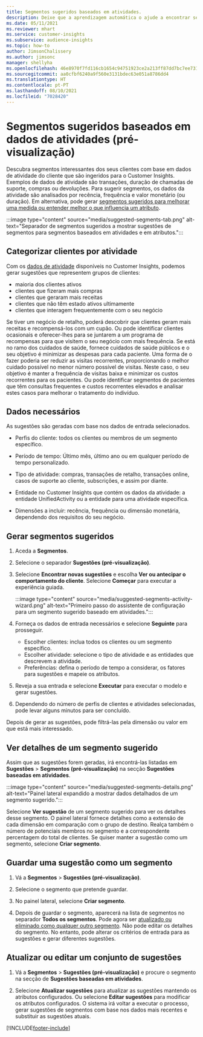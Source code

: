 ```yaml
---
title: Segmentos sugeridos baseados em atividades.
description: Deixe que a aprendizagem automática o ajude a encontrar segmentos novos e interessantes baseados na atividade do cliente.
ms.date: 05/11/2021
ms.reviewer: mhart
ms.service: customer-insights
ms.subservice: audience-insights
ms.topic: how-to
author: JimsonChalissery
ms.author: jimsonc
manager: shellyha
ms.openlocfilehash: 46e8970f7fd116cb1654c94751923ce2a213ff87dd7bc7ee731a62bbd0093513
ms.sourcegitcommit: aa0cfbf6240a9f560e3131bdec63e051a8786dd4
ms.translationtype: HT
ms.contentlocale: pt-PT
ms.lasthandoff: 08/10/2021
ms.locfileid: "7028420"
---
```

# <a name="suggested-segments-based-on-activity-data-preview"></a>Segmentos sugeridos baseados em dados de atividades (pré-visualização)

Descubra segmentos interessantes dos seus clientes com base em dados de atividade do cliente que são ingeridos para o Customer Insights. Exemplos de dados de atividade são transações, duração de chamadas de suporte, compras ou devoluções. Para sugerir segmentos, os dados da atividade são analisados por recência, frequência e valor monetário (ou duração). Em alternativa, pode gerar [segmentos sugeridos para melhorar uma medida ou entender melhor o que influencia um atributo](suggested-segments.md).

:::image type="content" source="media/suggested-segments-tab.png" alt-text="Separador de segmentos sugeridos a mostrar sugestões de segmentos para segmentos baseados em atividades e em atributos.":::

## <a name="categorize-customers-by-activity"></a>Categorizar clientes por atividade

Com os [dados de atividade](activities.md) disponíveis no Customer Insights, podemos gerar sugestões que representem grupos de clientes:

- maioria dos clientes ativos 
- clientes que fizeram mais compras 
- clientes que geraram mais receitas 
- clientes que não têm estado ativos ultimamente 
- clientes que interagem frequentemente com o seu negócio  

Se tiver um negócio de retalho, poderá descobrir que clientes geram mais receitas e recompensá-los com um cupão. Ou pode identificar clientes ocasionais e oferecer-lhes para se juntarem a um programa de recompensas para que visitem o seu negócio com mais frequência.
Se está no ramo dos cuidados de saúde, fornece cuidados de saúde públicos e o seu objetivo é minimizar as despesas para cada paciente. Uma forma de o fazer poderia ser reduzir as visitas recorrentes, proporcionando o melhor cuidado possível no menor número possível de visitas. Neste caso, o seu objetivo é manter a frequência de visitas baixa e minimizar os custos recorrentes para os pacientes. Ou pode identificar segmentos de pacientes que têm consultas frequentes e custos recorrentes elevados e analisar estes casos para melhorar o tratamento do indivíduo. 

## <a name="required-data"></a>Dados necessários

As sugestões são geradas com base nos dados de entrada selecionados. 

- Perfis do cliente: todos os clientes ou membros de um segmento específico. 

- Período de tempo: Último mês, último ano ou em qualquer período de tempo personalizado.

- Tipo de atividade: compras, transações de retalho, transações online, casos de suporte ao cliente, subscrições, e assim por diante.  

- Entidade no Customer Insights que contém os dados da atividade: a entidade UnifiedActivity ou a entidade para uma atividade específica. 

- Dimensões a incluir: recência, frequência ou dimensão monetária, dependendo dos requisitos do seu negócio.

## <a name="generate-suggested-segments"></a>Gerar segmentos sugeridos

1. Aceda a **Segmentos**.

1. Selecione o separador **Sugestões (pré-visualização)**.

1. Selecione **Encontrar novas sugestões** e escolha **Ver ou antecipar o comportamento do cliente**. Selecione **Começar** para executar a experiência guiada.

   :::image type="content" source="media/suggested-segments-activity-wizard.png" alt-text="Primeiro passo do assistente de configuração para um segmento sugerido baseado em atividades.":::

1. Forneça os dados de entrada necessários e selecione **Seguinte** para prosseguir.

   - Escolher clientes: inclua todos os clientes ou um segmento específico.
   - Escolher atividade: selecione o tipo de atividade e as entidades que descrevem a atividade.
   - Preferências: defina o período de tempo a considerar, os fatores para sugestões e mapeie os atributos.

1. Reveja a sua entrada e selecione **Executar** para executar o modelo e gerar sugestões.

1. Dependendo do número de perfis de clientes e atividades selecionadas, pode levar alguns minutos para ser concluído. 

Depois de gerar as sugestões, pode filtrá-las pela dimensão ou valor em que está mais interessado. 

## <a name="view-details-of-a-suggested-segment"></a>Ver detalhes de um segmento sugerido

Assim que as sugestões forem geradas, irá encontrá-las listadas em **Sugestões** > **Segmentos (pré-visualização)** na secção **Sugestões baseadas em atividades**.

:::image type="content" source="media/suggested-segments-details.png" alt-text="Painel lateral expandido a mostrar dados detalhados de um segmento sugerido.":::

Selecione **Ver sugestão** de um segmento sugerido para ver os detalhes desse segmento. O painel lateral fornece detalhes como a extensão de cada dimensão em comparação com o grupo de destino. Realça também o número de potenciais membros no segmento e a correspondente percentagem do total de clientes. Se quiser manter a sugestão como um segmento, selecione **Criar segmento**.    

## <a name="save-a-suggestion-as-a-segment"></a>Guardar uma sugestão como um segmento

1. Vá a **Segmentos** > **Sugestões (pré-visualização)**.

1. Selecione o segmento que pretende guardar. 

1. No painel lateral, selecione **Criar segmento**. 

1. Depois de guardar o segmento, aparecerá na lista de segmentos no separador **Todos os segmentos**. Pode agora ser [atualizado ou eliminado como qualquer outro segmento](segments.md). Não pode editar os detalhes do segmento. No entanto, pode alterar os critérios de entrada para as sugestões e gerar diferentes sugestões.

## <a name="refresh-or-edit-a-set-of-suggestions"></a>Atualizar ou editar um conjunto de sugestões

1. Vá a **Segmentos** > **Sugestões (pré-visualização)** e procure o segmento na secção de **Sugestões baseadas em atividades**.

1. Selecione **Atualizar sugestões** para atualizar as sugestões mantendo os atributos configurados. Ou selecione **Editar sugestões** para modificar os atributos configurados. O sistema irá voltar a executar o processo, gerar sugestões de segmentos com base nos dados mais recentes e substituir as sugestões atuais.

[!INCLUDE[footer-include](../includes/footer-banner.md)]
